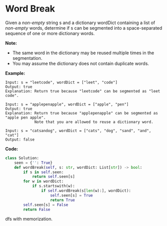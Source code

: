 # Word Break

Given a *non-empty* string s and a dictionary wordDict containing a list of *non-empty* words, determine if s can be segmented into a space-separated sequence of one or more dictionary words.

**Note:**

* The same word in the dictionary may be reused multiple times in the segmentation.
* You may assume the dictionary does not contain duplicate words.

**Example:**

```
Input: s = "leetcode", wordDict = ["leet", "code"]
Output: true
Explanation: Return true because "leetcode" can be segmented as "leet code".
```
```
Input: s = "applepenapple", wordDict = ["apple", "pen"]
Output: true
Explanation: Return true because "applepenapple" can be segmented as "apple pen apple".
             Note that you are allowed to reuse a dictionary word.
```
```
Input: s = "catsandog", wordDict = ["cats", "dog", "sand", "and", "cat"]
Output: false
```

**Code:**

```python
class Solution:
    seen = {'': True}
    def wordBreak(self, s: str, wordDict: List[str]) -> bool:
        if s in self.seen:
            return self.seen[s]
        for w in wordDict:
            if s.startswith(w):
                if self.wordBreak(s[len(w):], wordDict):
                    self.seen[s] = True
                    return True
        self.seen[s] = False
        return False
```
dfs with memorization.